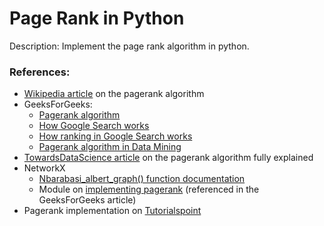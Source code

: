 # Page Rank in Python

Description: Implement the page rank algorithm in python.


### References:

 - [Wikipedia article](https://en.wikipedia.org/wiki/PageRank) on the pagerank algorithm
 - GeeksForGeeks:
	 - [Pagerank algorithm](https://www.geeksforgeeks.org/page-rank-algorithm-implementation/)
	 - [How Google Search works](https://www.geeksforgeeks.org/google-search-works/)
	 - [How ranking in Google Search works](https://www.geeksforgeeks.org/ranking-google-search-works/)
	 - [Pagerank algorithm in Data Mining](https://www.geeksforgeeks.org/page-rank-algorithm-in-data-mining/)
 - [TowardsDataScience article](https://towardsdatascience.com/pagerank-algorithm-fully-explained-dc794184b4af) on the pagerank algorithm fully explained
 - NetworkX
	 - [Nbarabasi_albert_graph() function documentation](https://networkx.org/documentation/stable/reference/generated/networkx.generators.random_graphs.barabasi_albert_graph.html)
	 - Module on [implementing pagerank](https://networkx.org/documentation/stable/_modules/networkx/algorithms/link_analysis/pagerank_alg.html#pagerank) (referenced in the GeeksForGeeks article)
 - Pagerank implementation on [Tutorialspoint](https://www.tutorialspoint.com/page-rank-algorithm-and-implementation-using-python)
